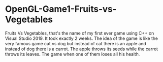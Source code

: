 # OpenGL-Game1-Fruits-vs-Vegetables
Fruits Vs Vegetables, that's the name of my first ever game using C++ on Visual Studio 2019. 
It took exactly 2 weeks. The idea of the game is like the very famous game cat vs dog but 
instead of cat there is an apple and instead of dog there is a carrot. The apple throws its 
seeds while the carrot throws its leaves. The game when one of them loses all his health.
